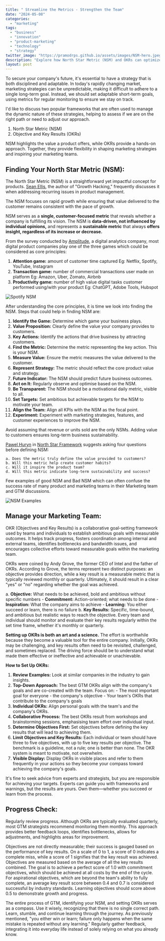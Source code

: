 ```yaml
---
title: " Streamline the Metrics - Strengthen the Team"
date: "2024-05-08"
categories: 
  - "marketing"
tags: 
  - "business"
  - "innovation"
  - "product-marketing"
  - "technology"
  - "strategy"
twitter_image: "https://pramodrps.github.io/assets/images/NSM-hero.jpeg"
description: "Explore how North Star Metric (NSM) and OKRs can optimize your marketing strategies and team alignment for better results."
layout: post
---
```


To secure your company's future, it's essential to have a strategy that is both disciplined and adaptable. In today's rapidly changing market, marketing strategies can be unpredictable, making it difficult to adhere to a single long-term goal. Instead, we should set adaptable short-term goals, using metrics for regular monitoring to ensure we stay on track.

I'd like to discuss two popular frameworks that are often used to manage the dynamic nature of these strategies, helping to assess if we are on the right path or need to adjust our approach.


1. North Star Metric (NSM)
2. Objective and Key Results (OKRs) 

NSM highlights the value a product offers, while OKRs provide a hands-on approach. Together, they provide flexibility in shaping marketing strategies and inspiring your marketing teams.

## Finding Your North Star Metric (NSM):
The North Star Metric (NSM) is a straightforward yet impactful concept for products. [Sean Ellis](https://www.linkedin.com/in/seanellis/), the author of "Growth Hacking," frequently discusses it when addressing recurring issues in product management.

The NSM focuses on rapid growth while ensuring that value delivered to the customer remains consistent with the pace of growth.

NSM serves as a **single, customer-focused metric** that reveals whether a company is fulfilling its vision. The NSM is **data-driven, not influenced by individual opinions,** and represents a **sustainable metric** that always **offers insight, regardless of its increase or decrease.**

From the survey conducted by [Amplitude](https://amplitude.com/), a digital analytics company, most digital product companies play one of the three games which could be considered as core principles:

1. **Attention game:** amount of customer time captured
        Eg: Netflix, Spotify, YouTube, Instagram
2. **Transaction game:** number of commercial transactions user made on platform
        Eg: Amazon, Uber, Zomato, Airbnb
3. **Productivity game:** number of high value digital tasks customer performed using/with your product
        Eg: ChatGPT, Adobe Tools, Hubspot

![Spotify NSM](https://pramodrps.github.io/assets/images/spotifynsm.jpeg)

After understanding the core principles, it is time we look into finding the NSM. Steps that could help in finding NSM are:

1. **Identify the Game:** Determine which game your business plays.
2. **Value Proposition:** Clearly define the value your company provides to customers.
3. **Key Actions:** Identify the actions that drive business by attracting customers.
4. **Find the Metric:** Determine the metric representing the key action. This is your NSM.
5. **Measure Value:** Ensure the metric measures the value delivered to the customer.
6. **Represent Strategy:** The metric should reflect the core product value and strategy.
7. **Future Indicator:** The NSM should predict future business outcomes.
8. **Act on It:** Regularly observe and optimise based on the NSM.
9. **Be Transparent:** The NSM should be a motivational daily metric, visible to all.
10. **Set Targets:** Set ambitious but achievable targets for the NSM to motivate your team.
11. **Align the Team:** Align all KPIs with the NSM as the focal point.
12. **Experiment:** Experiment with marketing strategies, features, and customer experiences to improve the NSM.

Avoid assuming that revenue or units sold are the only NSMs. Adding value to customers ensures long-term business sustainability.

[Pawel Huryn](https://substack.com/@huryn) in [North Star Framework](https://www.productcompass.pm/p/the-north-star-framework-101) suggests asking four questions before defining NSM:

    a. Does the metric truly define the value provided to customers?
    b. Will this metric help create customer habits?
    c. Will it inspire the product team?
    d. Will this metric indicate long-term sustainability and success?

Few examples of good NSM and Bad NSM which can often confuse the success rate of many product and marketing teams in their Marketing team and GTM discussions. 

![NSM Examples](https://pramodrps.github.io/assets/images/nsmexamples.webp)

## Manage your Marketing Team: 

OKR (Objectives and Key Results) is a collaborative goal-setting framework used by teams and individuals to establish ambitious goals with measurable outcomes. It helps track progress, fosters coordination among internal and external teams, identifies bottlenecks and bandwidth issues, and encourages collective efforts toward measurable goals within the marketing team.

OKRs were coined by Andy Grove, the former CEO of Intel and the father of OKRs. According to Grove, the terms represent two distinct purposes: an objective provides direction, while a key result is a measurable metric that is typically reviewed monthly or quarterly. Ultimately, it should result in a clear "yes" or "no" regarding whether the goal was achieved.

a. **Objective:** What needs to be achieved, bold and ambitious without specific numbers
        - **Commitment:** Action-oriented; what needs to be done
        - **Inspiration:** What the company aims to achieve
        - **Learning:** You either succeed or learn, there is no failure
b. **Key Results:** Specific, time-bound, and ambitious but realistic ways to reach the objective. Every team and individual should monitor and evaluate their key results regularly within the set time frame, whether it's monthly or quarterly.

**Setting up OKRs is both an art and a science.** The effort is worthwhile because they become a valuable tool for the entire company. Initially, OKRs may be challenging, and key results often need to be revisited, challenged, and sometimes replaced. The driving force should be to understand what made them effective or ineffective and achievable or unachievable.

**How to Set Up OKRs:**

1. **Review Examples:** Look at similar companies in the industry to gain insights.
2. **Top-Down Approach:** The best GTM OKRs align with the company's goals and are co-created with the team. Focus on:
        - The most important goal for everyone - the company's objective
        - Your team's OKRs that contribute to the company's goals
3. **Individual OKRs:** Align personal goals with the team's and the company's OKRs.
4. **Collaborative Process:** The best OKRs result from workshops and brainstorming sessions, emphasising team effort over individual input.
5. **Determine Objectives First:** Set objectives before defining the key results that will lead to achieving them.
6. **Limit Objectives and Key Results:** Each individual or team should have three to five objectives, with up to five key results per objective. The benchmark is a guideline, not a rule; one is better than none. The OKR system is meant to motivate, not overwhelm.
7. **Visible Display:** Display OKRs in visible places and refer to them frequently in your actions so they become your compass toward achieving the company's goals.

It's fine to seek advice from experts and strategists, but you are responsible for achieving your targets. Experts can guide you with frameworks and warnings, but the results are yours. Own them—whether you succeed or learn from the process.

## Progress Check:

Regularly review progress. Although OKRs are typically evaluated quarterly, most GTM strategists recommend monitoring them monthly. This approach provides better feedback loops, identifies bottlenecks, allows for adjustments, and highlights areas for improvement.

Objectives are not directly measurable; their success is gauged based on the performance of key results. On a scale of 0 to 1, a score of 0 indicates a complete miss, while a score of 1 signifies that the key result was achieved.
Objectives are measured based on the average of all the key results combined. The goal is to achieve a perfect score of 1.0 with commitment objectives, which should be achieved at all costs by the end of the cycle. For aspirational objectives, which are beyond the team's ability to fully complete, an average key result score between 0.4 and 0.7 is considered successful by industry standards. Learning objectives should score above 0.5 to demonstrate growth and progress.

The entire process of GTM, identifying your NSM, and setting OKRs serves as a compass. Use it wisely, recognizing that there is no single correct path. Learn, stumble, and continue learning through the journey. As previously mentioned, "you either win or learn; failure only happens when the same mistake is repeated without any learning." Regularly gather feedback, integrating it into everyday life instead of solely relying on what you already know.



